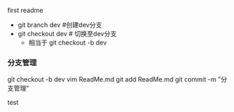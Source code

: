 first readme


  - git branch dev #创建dev分支
  - git checkout dev  # 切换至dev分支
    - 相当于 git checkout -b dev

### 分支管理
  git checkout -b dev
  vim ReadMe.md
  git add ReadMe.md
  git commit -m "分支管理"

test
